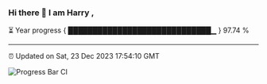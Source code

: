 ### Hi there 👋 I am Harry , 

⏳ Year progress { █████████████████████████████▁ } 97.74 %

---

⏰ Updated on Sat, 23 Dec 2023 17:54:10 GMT

![Progress Bar CI](https://github.com/duykhang68/duykhang68/workflows/Progress%20Bar%20CI/badge.svg)
